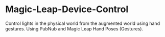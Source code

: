 # Magic-Leap-Device-Control
Control lights in the physical world from the augmented world using hand gestures. Using PubNub and Magic Leap Hand Poses (Gestures).

